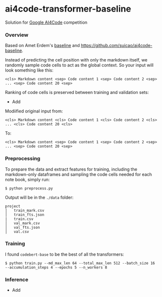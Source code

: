 # ai4code-transformer-baseline

Solution for [Google AI4Code](https://www.kaggle.com/competitions/AI4Code) competition

### Overview
Based on Amet Erdem's [baseline](https://www.kaggle.com/code/aerdem4/ai4code-pytorch-distilbert-baseline) and https://github.com/suicao/ai4code-baseline. 

Instead of predicting the cell position with only the markdown itself, we randomly sample code cells to act as the global context. So your input will look something like this:

```<cls> Markdown content <sep> Code content 1 <sep> Code content 2 <sep> ... <sep> Code content 20 <sep> ```

Ranking of code cells is preserved between training and validation sets:

- Add

Modiified original input from:

```<cls> Markdown content <cls> Code content 1 <cls> Code content 2 <cls> ... <cls> Code content 20 <cls> ```

To:

```<cls> Markdown content <sep> Code content 1 <sep> Code content 2 <sep> ... <sep> Code content 20 <sep> ```

### Preprocessing
To prepare the data and extract features for training, including the markdown-only dataframes and sampling the code cells needed for each note book, simply run:

```$ python preprocess.py```

Output will be in the ```./data``` folder:
```
project
│   train_mark.csv
│   train_fts.json   
|   train.csv
│   val_mark.csv
│   val_fts.json
│   val.csv
```

###  Training
I found ```codebert-base``` to be the best of all the transformers:

```$ python train.py --md_max_len 64 --total_max_len 512 --batch_size 16 --accumulation_steps 4 --epochs 5 --n_workers 8```

### Inference
- Add

